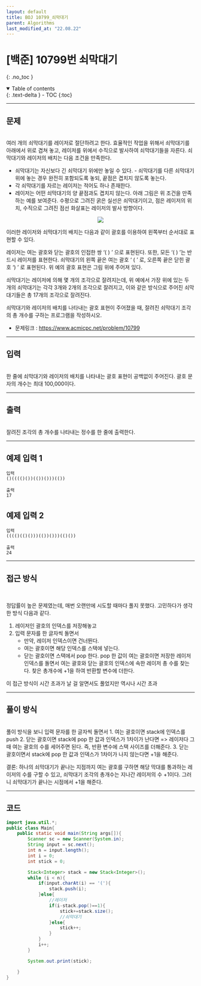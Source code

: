 ```yaml
---
layout: default
title: BOJ 10799_쇠막대기
parent: Algorithms
last_modified_at: "22.08.22"
---
```


# [백준] 10799번 쇠막대기
{: .no_toc }

<details open markdown="block">
  <summary>
    Table of contents
  </summary>
  {: .text-delta }
- TOC
{:toc}
</details>

---
## 문제
<br>
여러 개의 쇠막대기를 레이저로 절단하려고 한다. 효율적인 작업을 위해서 쇠막대기를 아래에서 위로 겹쳐 놓고, 레이저를 위에서 수직으로 발사하여 쇠막대기들을 자른다. 쇠막대기와 레이저의 배치는 다음 조건을 만족한다.

- 쇠막대기는 자신보다 긴 쇠막대기 위에만 놓일 수 있다. - 쇠막대기를 다른 쇠막대기 위에 놓는 경우 완전히 포함되도록 놓되, 끝점은 겹치지 않도록 놓는다.
- 각 쇠막대기를 자르는 레이저는 적어도 하나 존재한다.
- 레이저는 어떤 쇠막대기의 양 끝점과도 겹치지 않는다. 
아래 그림은 위 조건을 만족하는 예를 보여준다. 수평으로 그려진 굵은 실선은 쇠막대기이고, 점은 레이저의 위치, 수직으로 그려진 점선 화살표는 레이저의 발사 방향이다.
<p align="center"><img src="https://onlinejudgeimages.s3-ap-northeast-1.amazonaws.com/problem/10799/1.png"></p>


이러한 레이저와 쇠막대기의 배치는 다음과 같이 괄호를 이용하여 왼쪽부터 순서대로 표현할 수 있다.

레이저는 여는 괄호와 닫는 괄호의 인접한 쌍 ‘( ) ’ 으로 표현된다. 또한, 모든 ‘( ) ’는 반드시 레이저를 표현한다.
쇠막대기의 왼쪽 끝은 여는 괄호 ‘ ( ’ 로, 오른쪽 끝은 닫힌 괄호 ‘) ’ 로 표현된다. 
위 예의 괄호 표현은 그림 위에 주어져 있다.

쇠막대기는 레이저에 의해 몇 개의 조각으로 잘려지는데, 위 예에서 가장 위에 있는 두 개의 쇠막대기는 각각 3개와 2개의 조각으로 잘려지고, 이와 같은 방식으로 주어진 쇠막대기들은 총 17개의 조각으로 잘려진다. 

쇠막대기와 레이저의 배치를 나타내는 괄호 표현이 주어졌을 때, 잘려진 쇠막대기 조각의 총 개수를 구하는 프로그램을 작성하시오.

- 문제링크 :
<a href="https://www.acmicpc.net/problem/10799">https://www.acmicpc.net/problem/10799
</a>

---
## 입력
<br>
한 줄에 쇠막대기와 레이저의 배치를 나타내는 괄호 표현이 공백없이 주어진다. 괄호 문자의 개수는 최대 100,000이다. 

---
## 출력
<br>
잘려진 조각의 총 개수를 나타내는 정수를 한 줄에 출력한다.

---
## 예제 입력 1

```
입력
()(((()())(())()))(())

출력
17
```

## 예제 입력 2
```
입력
(((()(()()))(())()))(()())

출력
24
```
---
## 접근 방식
<br>

정답률이 높은 문제였는데, 매번 오랜만에 시도할 때마다 풀지 못했다.
고민하다가 생각한 방식 다음과 같다.
1. 레이저인 괄호의 인덱스를 저장해놓고
2. 입력 문자를 한 글자씩 돌면서
    - 만약, 레이저 인덱스이면 건너뛴다.
    - 여는 괄호이면 해당 인덱스를 스택에 넣는다.
    - 닫는 괄호이면 스택에서 pop 한다. pop 한 값이 여는 괄호이면 저장한 레이저 인덱스를 돌면서 여는 괄호와 닫는 괄호의 인덱스에 속한 레이저 총 수를 찾는다.
찾은 총개수에 +1을 하여 반환할 변수에 더한다.

이 접근 방식이 시간 초과가 날 걸 알면서도 풀었지만 역시나 시간 초과

---
## 풀이 방식
<br>
풀이 방식을 보니 입력 문자를 한 글자씩 돌면서 
1. 여는 괄호이면 stack에 인덱스를 push
2. 닫는 괄호이면 stack에 pop 한 값과 인덱스가 1차이가 난다면 => 레이저다
그때 여는 괄호의 수를 세어주면 된다. 즉, 반환 변수에 스택 사이즈를 더해준다.
3. 닫는 괄호이면서 stack에 pop 한 값과 인덱스가 1차이가 나지 않는다면
+1을 해준다.

결론: 하나의 쇠막대기가 끝나는 지점까지 여는 괄호를 구하면 해당 막대를 통과하는 레이저의 수를 구할 수 있고, 쇠막대기 조각의 총개수는 지나간 레이저의 수 +1이다. 그러니 쇠막대기가 끝나는 시점에서 +1을 해준다. 

---
## 코드
```java
import java.util.*;
public class Main{
    public static void main(String args[]){
        Scanner sc = new Scanner(System.in);
        String input = sc.next();
        int n = input.length();
        int i = 0;
        int stick = 0;

        Stack<Integer> stack = new Stack<Integer>();
        while (i < n){
            if(input.charAt(i) == '('){
                stack.push(i);
            }else{
                //레이저
                if(i-stack.pop()==1){
                    stick+=stack.size();
                    //쇠막대기
                }else{
                    stick++;
                }
            }
            i++;
        }

        System.out.print(stick);

    }
}
```